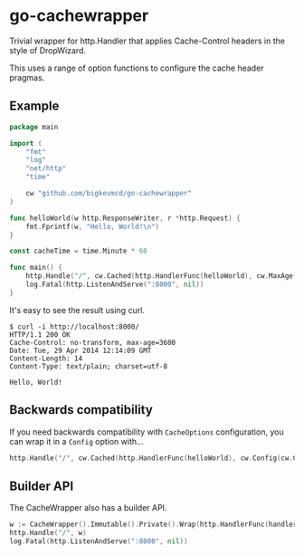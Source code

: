go-cachewrapper
===============

Trivial wrapper for http.Handler that applies Cache-Control headers in the style of DropWizard.

This uses a range of option functions to configure the cache header pragmas.

Example
-------

```Go
package main

import (
	"fmt"
	"log"
	"net/http"
	"time"

	cw "github.com/bigkevmcd/go-cachewrapper"
)

func helloWorld(w http.ResponseWriter, r *http.Request) {
	fmt.Fprintf(w, "Hello, World!\n")
}

const cacheTime = time.Minute * 60

func main() {
	http.Handle("/", cw.Cached(http.HandlerFunc(helloWorld), cw.MaxAge(cacheTime), cw.NoTransform())
	log.Fatal(http.ListenAndServe(":8000", nil))
}
```

It's easy to see the result using curl.

```
$ curl -i http://localhost:8000/
HTTP/1.1 200 OK
Cache-Control: no-transform, max-age=3600
Date: Tue, 29 Apr 2014 12:14:09 GMT
Content-Length: 14
Content-Type: text/plain; charset=utf-8

Hello, World!
```

Backwards compatibility
-----------------------

If you need backwards compatibility with `CacheOptions` configuration, you can
wrap it in a `Config` option with...

```go
http.Handle("/", cw.Cached(http.HandlerFunc(helloWorld), cw.Config(cw.CacheOptions{MaxAge: time.Hour * 24 * 13, NoTransform: true})))
```

Builder API
-----------

The CacheWrapper also has a builder API.

```go
w := CacheWrapper().Immutable().Private().Wrap(http.HandlerFunc(handler))
http.Handle("/", w)
log.Fatal(http.ListenAndServe(":8000", nil))
```
